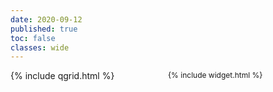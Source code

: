 ```yaml
---
date: 2020-09-12
published: true
toc: false
classes: wide
---
```

<!-- QGrid embedding -->
<div class="row">
<div style="float: right; width: 50%; display: flex; flex-direction: column; align-items: stretch; font-size:12px;">
{% include widget.html %}
</div>
<div style="float: left; width: 50%;">
{% include qgrid.html %}
</div>
</div>


